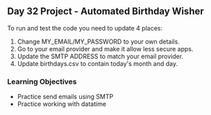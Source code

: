 ## Day 32 Project - Automated Birthday Wisher

To run and test the code you need to update 4 places:
1. Change MY_EMAIL/MY_PASSWORD to your own details.
2. Go to your email provider and make it allow less secure apps.
3. Update the SMTP ADDRESS to match your email provider.
4. Update birthdays.csv to contain today's month and day.

### Learning Objectives
* Practice send emails using SMTP
* Practice working with datatime
